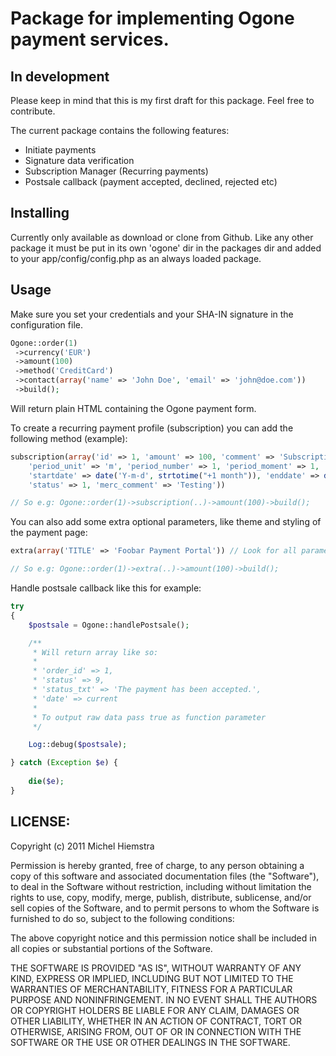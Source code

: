 # Package for implementing Ogone payment services.

## In development
Please keep in mind that this is my first draft for this package. Feel free to contribute.

The current package contains the following features:
* Initiate payments
* Signature data verification
* Subscription Manager (Recurring payments)
* Postsale callback (payment accepted, declined, rejected etc)

## Installing

Currently only available as download or clone from Github. Like any other package it must be put in its own 'ogone' dir in the packages dir and added to your app/config/config.php as an always loaded package.

## Usage

Make sure you set your credentials and your SHA-IN signature in the configuration file.

```php
Ogone::order(1)
 ->currency('EUR')
 ->amount(100)
 ->method('CreditCard')
 ->contact(array('name' => 'John Doe', 'email' => 'john@doe.com'))
 ->build();
```

Will return plain HTML containing the Ogone payment form.

To create a recurring payment profile (subscription) you can add the following method (example):

```php
subscription(array('id' => 1, 'amount' => 100, 'comment' => 'Subscription for Magazine',
	'period_unit' => 'm', 'period_number' => 1, 'period_moment' => 1,
	'startdate' => date('Y-m-d', strtotime("+1 month")), 'enddate' => date('Y-m-d', strtotime("+12 months")),
	'status' => 1, 'merc_comment' => 'Testing'))

// So e.g: Ogone::order(1)->subscription(..)->amount(100)->build();
```

You can also add some extra optional parameters, like theme and styling of the payment page:

```php
extra(array('TITLE' => 'Foobar Payment Portal')) // Look for all parameters in the ogone.php class $extra_params

// So e.g: Ogone::order(1)->extra(..)->amount(100)->build();
```

Handle postsale callback like this for example:

```php
try 
{
	$postsale = Ogone::handlePostsale();

	/**
	 * Will return array like so:
	 *
	 * 'order_id' => 1,
	 * 'status' => 9,
	 * 'status_txt' => 'The payment has been accepted.',
	 * 'date' => current
	 *
	 * To output raw data pass true as function parameter
	 */

	Log::debug($postsale);

} catch (Exception $e) {
	
	die($e);
}
```


## LICENSE: 

Copyright (c) 2011 Michel Hiemstra

Permission is hereby granted, free of charge, to any person obtaining a copy of this software and associated documentation files (the "Software"), to deal in the Software without restriction, including without limitation the rights to use, copy, modify, merge, publish, distribute, sublicense, and/or sell copies of the Software, and to permit persons to whom the Software is furnished to do so, subject to the following conditions:

The above copyright notice and this permission notice shall be included in all copies or substantial portions of the Software.

THE SOFTWARE IS PROVIDED "AS IS", WITHOUT WARRANTY OF ANY KIND, EXPRESS OR IMPLIED, INCLUDING BUT NOT LIMITED TO THE WARRANTIES OF MERCHANTABILITY, FITNESS FOR A PARTICULAR PURPOSE AND NONINFRINGEMENT. IN NO EVENT SHALL THE AUTHORS OR COPYRIGHT HOLDERS BE LIABLE FOR ANY CLAIM, DAMAGES OR OTHER LIABILITY, WHETHER IN AN ACTION OF CONTRACT, TORT OR OTHERWISE, ARISING FROM, OUT OF OR IN CONNECTION WITH THE SOFTWARE OR THE USE OR OTHER DEALINGS IN THE SOFTWARE.